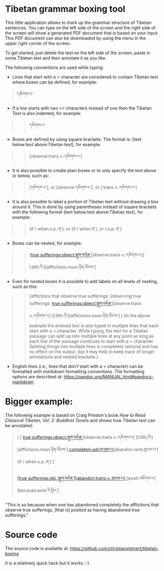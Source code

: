 # Tibetan grammar boxing tool

This little application allows to mark up the grammar structure of Tibetan sentences. You can type on the left side of the screen and the right side of the screen will show a generated PDF document that is based on your input. This PDF document can also be downloaded by using the menu in the upper right corner of the screen.

To get started, just delete the text on the left side of the screen, paste in some Tibetan text and then annotate it as you like.


The following conventions are used while typing:

* Lines that start with a > character are considered to contain Tibetan text where boxes can be defined, for example:

> དམིགས་པ་

* If a line starts with two >> characters instead of one then the Tibetan Text is also indented, for example:

>> དམིགས་པ་

* Boxes are defined by using square brackets. The format is: [text below:text above:Tibetan text], for example:

>> [observe:trans v.:དམིགས་པ་]


* It is also possible to create plain boxes or to only specify the text above or below, such as:

>> [དམིགས་པ་], or [observe:དམིགས་པ་], or [:trans v.:དམིགས་པ་]

* It is also possible to label a portion of Tibetan text without drawing a box around it. This is done by using parentheses instead of square brackets with the following format (text below:text above:Tibetan text), for example:

>> (if / when:s.p.:ན་), or (if / when:ན་), or (:s.p.:ན་)


* Boxes can be nested, for example:

>> [[true sufferings:object:སྡུག་བདེན་](:2nd:ལ་)[observe:trans v.:དམིགས་པ]](:6th:འི་)[afflictions:noun:ཉོན་མོངས་]


* Even for nested boxes it is possible to add labels on all levels of nesting, such as this:

>> [afflictions that observe true sufferings:
>    [observing true sufferings:
>      [true sufferings:object:སྡུག་བདེན་](:2nd:ལ་)[observe:trans v.:དམིགས་པ]
>    ](:6th:འི་)[afflictions:noun:ཉོན་མོངས་]
>  ]
(In the above example the entered text is also typed in multiple lines that each start with a > character. While typing, the text for a Tibetan passage can split up into multiple lines at any point as long as each line of the passage continues to start with a > character.  Splitting things into multiple lines is completely optional and has no effect on the output, but it may help to keep track of longer annotations and nested brackets.)


* English lines (i.e., lines that *don't* start with a > character) can be formatted with *markdown* formatting conventions. The formatting options are described at: https://pandoc.org/MANUAL.html#pandocs-markdown

# Bigger example:

The following example is based on Craig Preston's book *How to Read Classical Tibetan, Vol. 2: Buddhist Tenets* and shows how Tibetan text can be annotated:

> [
>   [
>     [true sufferings:object:སྡུག་བདེན་](:2nd:ལ་)[observe:trans v.:དམིགས་པ]
>   ](:6th:འི་)[afflictions:noun:ཉོན་མོངས་]
>   [completely:adj:མ་ལུས་པ](:2nd:ར་)[abandon:verb:སྤངས་པ་]
>   (if  / when:s.p.:ན་)
> ]
> 
> [
>  [true sufferings:obj.:སྡུག་བདེན་][abandon:trans.v.:སྤངས་པ]
> ](:2nd:ར་)
> [posit:འཇོགས་པ][because:post:འི་ཕྱིར་]

"This is so because when one has abandoned completely the afflictions that observe true sufferings, [that is] posited as having abandoned true sufferings."

# Source code
The source code is available at: https://github.com/christiansteinert/tibetan-boxing

It is a relatively quick hack but it works :-).